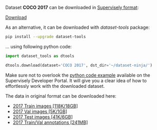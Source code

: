 Dataset **COCO 2017** can be downloaded in [Supervisely format](https://developer.supervisely.com/api-references/supervisely-annotation-json-format):


 [Download](https://assets.supervisely.com/supervisely-supervisely-assets-public/teams_storage/j/Z/r8/dmr5FXme8r0rmI9mKKyk2xDDJrjmyRvp3fVXGxFmHYhmOKP9NxrNPyJM6nnYYE5Wh4G82wS3ClF0dot5GFYuCkpFmLahWsC5LQdY8jL8AiLJVX8YnjDuC0L7IyD0.tar)



As an alternative, it can be downloaded with *dataset-tools* package:
``` bash
pip install --upgrade dataset-tools
```

... using following python code:
``` python
import dataset_tools as dtools

dtools.download(dataset='COCO 2017', dst_dir='~/dataset-ninja/')
```
Make sure not to overlook the [python code example](https://developer.supervisely.com/getting-started/python-sdk-tutorials/iterate-over-a-local-project) available on the Supervisely Developer Portal. It will give you a clear idea of how to effortlessly work with the downloaded dataset.

The data in original format can be downloaded here:

- [2017 Train images [118K/18GB]](http://images.cocodataset.org/zips/train2017.zip)
- [2017 Val images [5K/1GB]](http://images.cocodataset.org/zips/val2017.zip)
- [2017 Test images [41K/6GB]](http://images.cocodataset.org/zips/test2017.zip)
- [2017 Train/Val annotations [241MB]](http://images.cocodataset.org/annotations/annotations_trainval2017.zip)
